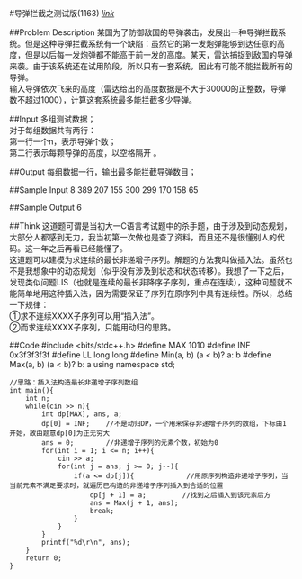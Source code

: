 #导弹拦截之测试版(1163)  [_link_](http://acm.swust.edu.cn/problem/1163/)

##Problem Description
某国为了防御敌国的导弹袭击，发展出一种导弹拦截系统。但是这种导弹拦截系统有一个缺陷：虽然它的第一发炮弹能够到达任意的高度，但是以后每一发炮弹都不能高于前一发的高度。某天，雷达捕捉到敌国的导弹来袭。由于该系统还在试用阶段，所以只有一套系统，因此有可能不能拦截所有的导弹。  
输入导弹依次飞来的高度（雷达给出的高度数据是不大于30000的正整数，导弹数不超过1000），计算这套系统最多能拦截多少导弹。 

##Input
多组测试数据；  
对于每组数据共有两行：  
第一行一个n，表示导弹个数；  
第二行表示每颗导弹的高度，以空格隔开 。 

##Output
每组数据一行，输出最多能拦截导弹数目；

##Sample Input
	8
	389 207 155 300 299 170 158 65 

##Sample Output
	6


##Think
这道题可谓是当初大一C语言考试题中的杀手题，由于涉及到动态规划，大部分人都感到无力，我当初第一次做也是查了资料，而且还不是很懂别人的代码。这一年之后再看已经能懂了。  
这道题可以建模为求连续的最长非递增子序列。解题的方法我叫做插入法。虽然也不是我想象中的动态规划（似乎没有涉及到状态和状态转移）。我想了一下之后，发现类似问题LIS（也就是连续的最长非降序子序列，重点在连续），这种问题就不能简单地用这种插入法，因为需要保证子序列在原序列中具有连续性。所以，总结一下规律：  
①求不连续XXXX子序列可以用“插入法”。  
②而求连续XXXX子序列，只能用动归的思路。

##Code
    #include <bits/stdc++.h>
    #define MAX 1010
    #define INF 0x3f3f3f3f
    #define LL long long
    #define Min(a, b) (a < b)? a: b
    #define Max(a, b) (a < b)? b: a
    using namespace std;

    //思路：插入法构造最长非递增子序列数组
    int main(){
        int n;
        while(cin >> n){
            int dp[MAX], ans, a;
            dp[0] = INF;    //不是动归DP，一个用来保存非递增子序列的数组，下标由1开始，故由题意dp[0]为正无穷大
            ans = 0;        //非递增子序列的元素个数，初始为0
            for(int i = 1; i <= n; i++){
                cin >> a;
                for(int j = ans; j >= 0; j--){
                    if(a <= dp[j]){             //用原序列构造非递增子序列，当当前元素不满足要求时，就遍历已构造的非递增子序列插入到合适的位置
                        dp[j + 1] = a;         //找到之后插入到该元素后方
                        ans = Max(j + 1, ans);
                        break;
                    }
                }
            }
            printf("%d\r\n", ans);
        }
        return 0;
    }
